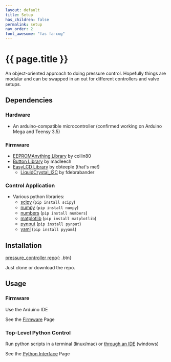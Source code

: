 ```yaml
---
layout: default
title: Setup
has_children: false
permalink: setup
nav_order: 2
font_awesome: "fas fa-cog"
---
```



# <i class="{{ page.font_awesome }}"></i> {{ page.title }}


An object-oriented approach to doing pressure control. Hopefully things are modular and can be swapped in an out for different controllers and valve setups.

## Dependencies

### Hardware
- An arduino-compatible microcontroller (confirmed working on Arduino Mega and Teensy 3.5)

### Firmware
 - [EEPROMAnything Library](https://github.com/collin80/EEPROMAnything) by collin80
 - [Button Library](https://github.com/madleech/Button) by madleech
 - [EasyLCD Library](https://github.com/cbteeple/EasyLCD) by cbteeple (that's me!)
   - [LiquidCrystal_I2C](https://github.com/fdebrabander/Arduino-LiquidCrystal-I2C-library) by fdebrabander
   
### Control Application
- Various python libraries:
	- [scipy](https://www.scipy.org/) (`pip install scipy`)
	- [numpy](https://www.numpy.org/) (`pip install numpy`)
	- [numbers](https://docs.python.org/2/library/numbers.html) (`pip install numbers`)
	- [matplotlib](https://matplotlib.org/) (`pip install matplotlib`)
	- [pynput](https://pypi.org/project/pynput/) (`pip install pynput`)
	- [yaml](https://pyyaml.org/wiki/PyYAMLDocumentation) (`pip install pyyaml`)

## Installation

[pressure_controller repo](https://github.com/cbteeple/pressure_controller){: .btn}

Just clone or download the repo.


## Usage

### Firmware

Use the Arduino IDE

See the [Firmware](firmware) Page


### Top-Level Python Control

Run python scripts in a terminal (linux/mac) or [through an IDE](/top-level/python-tips) (windows)

See the [Python Interface](top-level) Page
